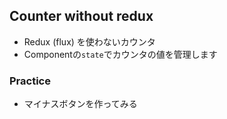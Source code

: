 ## Counter without redux

- Redux (flux) を使わないカウンタ
- Componentの`state`でカウンタの値を管理します

### Practice
- マイナスボタンを作ってみる
